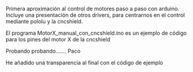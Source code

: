 Primera aproximación al control de motores paso a paso con arduino.
Incluye una presentación de otros drivers, para centrarnos en el control mediante pololu y la cncshield.

El programa MotorX_manual_con_cncshield.ino es un ejemplo de código para los pines del motor X de la cncshield

Probando probando....... Paco

He añadido una transparencia al final con el código de ejemplo
